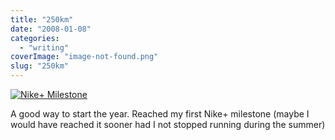 ```yaml
---
title: "250km"
date: "2008-01-08"
categories: 
  - "writing"
coverImage: "image-not-found.png"
slug: "250km"
---
```


[![Nike+ Milestone](/images/2178147519_f3c5d7e3a1_o.jpg)](http://www.flickr.com/photos/funkylarma/2178147519/ "Nike+ Milestone by Funky Larma, on Flickr")

A good way to start the year. Reached my first Nike+ milestone (maybe I would have reached it sooner had I not stopped running during the summer)
